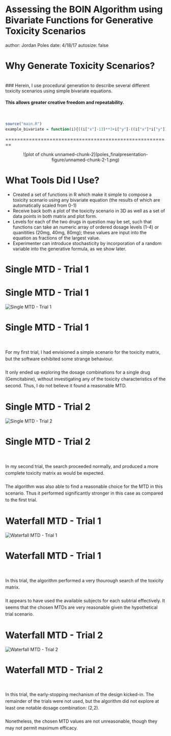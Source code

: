 Assessing the BOIN Algorithm using Bivariate Functions for Generative Toxicity Scenarios
========================================================
author: Jordan Poles
date: 4/18/17
autosize: false

Why Generate Toxicity Scenarios?
========================================================

<br>
### Herein, I use procedural generation to describe several different toxicity scenarios using simple bivariate equations. 

#### This allows greater creative freedom and repeatability.
<br>

```r
source("main.R")
example_bivariate = function(i){((i["x"]-13)**3+i["y"]-((i["x"]*i["y"])**3/i["y"]**2))}
```

========================================================
<center>
![plot of chunk unnamed-chunk-2](poles_finalpresentation-figure/unnamed-chunk-2-1.png)
</center>

What Tools Did I Use?
========================================================

- Created a set of functions in R which make it simple to compose a toxicity scenario using any bivariate equation (the results of which are automatically scaled from 0-1)
- Receive back both a plot of the toxicity scenario in 3D as well as a set of data points in both matrix and plot form.
- Levels for each of the two drugs in question may be set, such that functions can take an numeric array of ordered dosage levels (1-4) or quanitities (20mg, 40mg, 80mg); these values are input into the equation as fractions of the largest value.
- Experimenter can introduce stochasticity by incorporation of a random variable into the generative formula, as we show later.

Single MTD - Trial 1
========================================================


Single MTD - Trial 1
========================================================
![Single MTD - Trial 1](img/1-1.png)

Single MTD - Trial 1
========================================================
<br>
<p style="line-height: 150%">
For my first trial, I had envisioned a simple scenario for the toxicity matrix, but the software exhibited some strange behaviour. 
<br><br>
It only ended up exploring the dosage combinations for a single drug (Gemcitabine), without investigating any of the toxicity characteristics of the second. Thus, I do not believe it found a reasonable MTD.
</p>

Single MTD - Trial 2
========================================================
![Single MTD - Trial 2](img/1-2.png)


Single MTD - Trial 2
========================================================
<br>
<p style="line-height: 150%">
In my second trial, the search proceeded normally, and produced a more complete toxicity matrix as would be expected.
<br><br>
The algorithm was also able to find a reasonable choice for the MTD in this scenario. Thus it performed significantly stronger in this case as compared to the first trial.
</p>


Waterfall MTD - Trial 1
========================================================
![Waterfall MTD - Trial 1](img/2-1.png)

Waterfall MTD - Trial 1
========================================================
<br>
<p style="line-height: 150%">
In this trial, the algorithm performed a very thourough search of the toxicity matrix. 
<br><br>
It appears to have used the available subjects for each subtrial effectively. It seems that the chosen MTDs are very reasonable given the hypothetical trial scenario.
</p>

Waterfall MTD - Trial 2
========================================================
![Waterfall MTD - Trial 2](img/2-2.png)

Waterfall MTD - Trial 2
========================================================
<br>
<p style="line-height: 150%">
In this trial, the early-stopping mechanism of the design kicked-in. The remainder of the trials were not used, but the algorithm did not explore at least one notable dosage combination: (2,2). 
<br><br>
Nonetheless, the chosen MTD values are not unreasonable, though they may not permit maximum efficacy.
</p>
